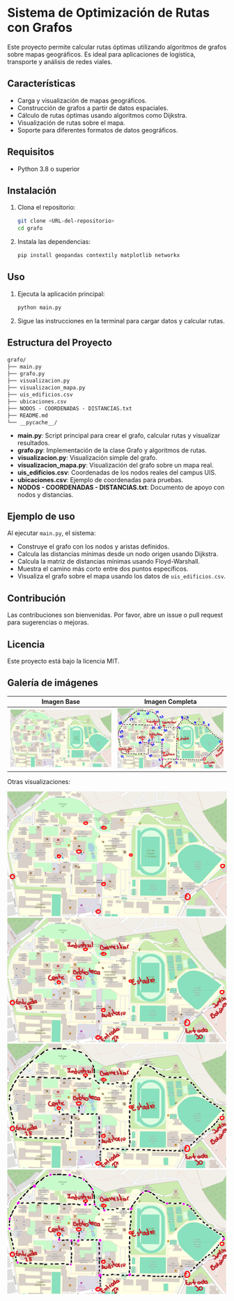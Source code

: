 # Sistema de Optimización de Rutas con Grafos

Este proyecto permite calcular rutas óptimas utilizando algoritmos de grafos sobre mapas geográficos. Es ideal para aplicaciones de logística, transporte y análisis de redes viales.

## Características

- Carga y visualización de mapas geográficos.
- Construcción de grafos a partir de datos espaciales.
- Cálculo de rutas óptimas usando algoritmos como Dijkstra.
- Visualización de rutas sobre el mapa.
- Soporte para diferentes formatos de datos geográficos.

## Requisitos

- Python 3.8 o superior

## Instalación

1. Clona el repositorio:
    ```bash
    git clone <URL-del-repositorio>
    cd grafo
    ```
2. Instala las dependencias:
    ```bash
    pip install geopandas contextily matplotlib networkx
    ```

## Uso

1. Ejecuta la aplicación principal:
    ```bash
    python main.py
    ```
2. Sigue las instrucciones en la terminal para cargar datos y calcular rutas.

## Estructura del Proyecto

```
grafo/
├── main.py
├── grafo.py
├── visualizacion.py
├── visualizacion_mapa.py
├── uis_edificios.csv
├── ubicaciones.csv
├── NODOS - COORDENADAS - DISTANCIAS.txt
├── README.md
└── __pycache__/
```



- **main.py**: Script principal para crear el grafo, calcular rutas y visualizar resultados.
- **grafo.py**: Implementación de la clase Grafo y algoritmos de rutas.
- **visualizacion.py**: Visualización simple del grafo.
- **visualizacion_mapa.py**: Visualización del grafo sobre un mapa real.
- **uis_edificios.csv**: Coordenadas de los nodos reales del campus UIS.
- **ubicaciones.csv**: Ejemplo de coordenadas para pruebas.
- **NODOS - COORDENADAS - DISTANCIAS.txt**: Documento de apoyo con nodos y distancias.




## Ejemplo de uso

Al ejecutar `main.py`, el sistema:
- Construye el grafo con los nodos y aristas definidos.
- Calcula las distancias mínimas desde un nodo origen usando Dijkstra.
- Calcula la matriz de distancias mínimas usando Floyd-Warshall.
- Muestra el camino más corto entre dos puntos específicos.
- Visualiza el grafo sobre el mapa usando los datos de `uis_edificios.csv`.



## Contribución

Las contribuciones son bienvenidas. Por favor, abre un issue o pull request para sugerencias o mejoras.

## Licencia

Este proyecto está bajo la licencia MIT.



## Galería de imágenes

| Imagen Base | Imagen Completa |
|-------------|----------------|
| ![Base](Imagen%20base.png) | ![Completa](Imagen%20completa.png) |

Otras visualizaciones:

![Visualización 2](Imagen%202.png)
![Visualización 3](Imagen%203.png)
![Visualización 4](Imagen%204.png)
![Visualización 5](Imagen%205.png)

